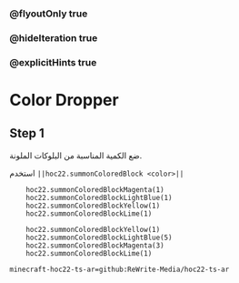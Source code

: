 ### @flyoutOnly true
### @hideIteration true
### @explicitHints true


# Color Dropper

## Step 1
ضع الكمية المناسبة من البلوكات الملونة.

استخدم ``||hoc22.summonColoredBlock <color>||``

```ghost
    hoc22.summonColoredBlockMagenta(1)
    hoc22.summonColoredBlockLightBlue(1)
    hoc22.summonColoredBlockYellow(1)
    hoc22.summonColoredBlockLime(1) 
```
```template
    hoc22.summonColoredBlockYellow(1)
    hoc22.summonColoredBlockLightBlue(5)
    hoc22.summonColoredBlockMagenta(3)
    hoc22.summonColoredBlockLime(1)          
```
```package
minecraft-hoc22-ts-ar=github:ReWrite-Media/hoc22-ts-ar
```